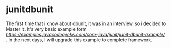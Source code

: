 # junitdbunit
The first time that i know about dbunit, it was in an interview. so i decided to Master it. 
It's very basic example form *https://examples.javacodegeeks.com/core-java/junit/junit-dbunit-example/* .
In the next days, I will upgrade this example to complete framework. 
